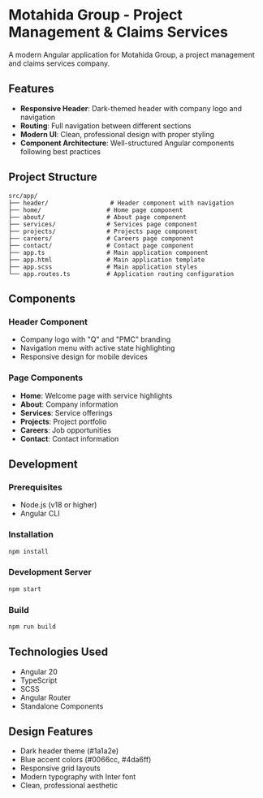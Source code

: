 # Motahida Group - Project Management & Claims Services

A modern Angular application for Motahida Group, a project management and claims services company.

## Features

- **Responsive Header**: Dark-themed header with company logo and navigation
- **Routing**: Full navigation between different sections
- **Modern UI**: Clean, professional design with proper styling
- **Component Architecture**: Well-structured Angular components following best practices

## Project Structure

```
src/app/
├── header/                 # Header component with navigation
├── home/                  # Home page component
├── about/                 # About page component
├── services/              # Services page component
├── projects/              # Projects page component
├── careers/               # Careers page component
├── contact/               # Contact page component
├── app.ts                 # Main application component
├── app.html               # Main application template
├── app.scss               # Main application styles
└── app.routes.ts          # Application routing configuration
```

## Components

### Header Component

- Company logo with "Q" and "PMC" branding
- Navigation menu with active state highlighting
- Responsive design for mobile devices

### Page Components

- **Home**: Welcome page with service highlights
- **About**: Company information
- **Services**: Service offerings
- **Projects**: Project portfolio
- **Careers**: Job opportunities
- **Contact**: Contact information

## Development

### Prerequisites

- Node.js (v18 or higher)
- Angular CLI

### Installation

```bash
npm install
```

### Development Server

```bash
npm start
```

### Build

```bash
npm run build
```

## Technologies Used

- Angular 20
- TypeScript
- SCSS
- Angular Router
- Standalone Components

## Design Features

- Dark header theme (#1a1a2e)
- Blue accent colors (#0066cc, #4da6ff)
- Responsive grid layouts
- Modern typography with Inter font
- Clean, professional aesthetic
